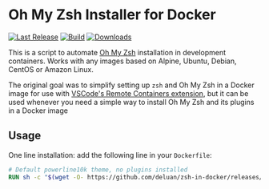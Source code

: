 # Oh My Zsh Installer for Docker

[![Last Release](https://img.shields.io/github/v/release/deluan/zsh-in-docker?label=latest&style=flat-square)](https://github.com/deluan/zsh-in-docker/releases/latest)
[![Build](https://img.shields.io/github/workflow/status/deluan/zsh-in-docker/CI?style=flat-square)](https://github.com/deluan/zsh-in-docker/actions)
[![Downloads](https://img.shields.io/github/downloads/deluan/zsh-in-docker/total?style=flat-square)](https://github.com/deluan/zsh-in-docker/releases)


This is a script to automate [Oh My Zsh](https://ohmyz.sh/) installation in development containers.
Works with any images based on Alpine, Ubuntu, Debian, CentOS or Amazon Linux.

The original goal was to simplify setting up `zsh` and Oh My Zsh in a Docker image for use with [VSCode's Remote Containers
extension](https://code.visualstudio.com/docs/remote/containers), but it can be used whenever you
need a simple way to install Oh My Zsh and its plugins in a Docker image

## Usage

One line installation: add the following line in your `Dockerfile`:

```Dockerfile
# Default powerline10k theme, no plugins installed
RUN sh -c "$(wget -O- https://github.com/deluan/zsh-in-docker/releases/download/v1.1.1/zsh-in-docker.sh)"
```